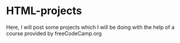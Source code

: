# HTML-projects
Here, I will post some projects which I will be doing with the help of a course provided by freeCodeCamp.org
